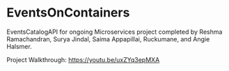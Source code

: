 # EventsOnContainers

EventsCatalogAPI for ongoing Microservices project completed by Reshma Ramachandran, Surya Jindal, Saima Appapillai, Ruckumane, and Angie Halsmer.

Project Walkthrough:
https://youtu.be/uxZYq3epMXA

